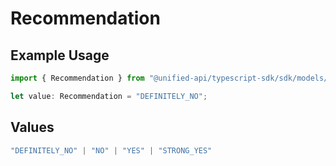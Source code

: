 # Recommendation

## Example Usage

```typescript
import { Recommendation } from "@unified-api/typescript-sdk/sdk/models/shared";

let value: Recommendation = "DEFINITELY_NO";
```

## Values

```typescript
"DEFINITELY_NO" | "NO" | "YES" | "STRONG_YES"
```
